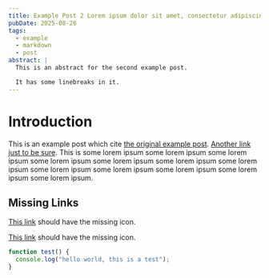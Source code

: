 ```yaml
---
title: Example Post 2 Lorem ipsum dolor sit amet, consectetur adipiscing elit, sed do eiusmod tempor incididunt ut labore et dolore magna aliqua
pubDate: 2025-08-26
tags:
  - example
  - markdown
  - post
abstract: |
  This is an abstract for the second example post.

  It has some linebreaks in it.
---
```


# Introduction

This is an example post which cite [the original example post](/post/example-post.html). [Another link just to be sure](/post/example-post.html). This is some lorem ipsum some lorem ipsum some lorem ipsum some lorem ipsum some lorem ipsum some lorem ipsum some lorem ipsum some lorem ipsum some lorem ipsum some lorem ipsum some lorem ipsum some lorem ipsum.

## Missing Links

[This link](https://www.askdlakdlsdaldld.com) should have the missing icon.

[This link](https://www.askdlakdlsdaldld.com/this/is/a/path) should have the missing icon.

```js
function test() {
  console.log("hello world, this is a test");
}
```

